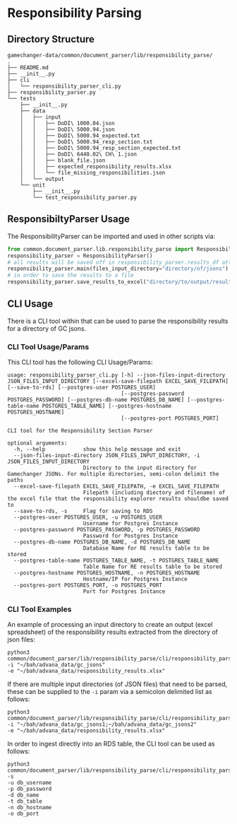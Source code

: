 # Responsibility Parsing

## Directory Structure

```
gamechanger-data/common/document_parser/lib/responsibility_parse/
.
├── README.md
├── __init__.py
├── cli
│   └── responsibility_parser_cli.py
├── responsibility_parser.py
└── tests
    ├── __init__.py
    ├── data
    │   ├── input
    │   │   ├── DoDI\ 1000.04.json
    │   │   ├── DoDI\ 5000.94.json
    │   │   ├── DoDI\ 5000.94_expected.txt
    │   │   ├── DoDI\ 5000.94_resp_section.txt
    │   │   ├── DoDI\ 5000.94_resp_section_expected.txt
    │   │   ├── DoDI\ 6440.02\ CH\ 1.json
    │   │   ├── blank_file.json
    │   │   ├── expected_responsibility_results.xlsx
    │   │   └── file_missing_responsibilities.json
    │   └── output
    └── unit
        ├── __init__.py
        └── test_responsibility_parser.py
```

## ResponsibiltyParser Usage
The ResponsibilityParser can be imported and used in other scripts via:
```python
from common.document_parser.lib.responsibility_parse import ResponsibilityParser
responsibility_parser = ResponsibilityParser()
# all results will be saved off in responsibility_parser.results_df attribute
responsibility_parser.main(files_input_directory="directory/of/jsons")
# in order to save the results to a file
responsibility_parser.save_results_to_excel("directory/to/output/results.xlsx")
```

## CLI Usage
There is a CLI tool within that can be used to parse the responsibility results for a directory of GC jsons. 

### CLI Tool Usage/Params 
This CLI tool has the following CLI Usage/Params:
```
usage: responsibility_parser_cli.py [-h] --json-files-input-directory JSON_FILES_INPUT_DIRECTORY [--excel-save-filepath EXCEL_SAVE_FILEPATH] [--save-to-rds] [--postgres-user POSTGRES_USER]
                                    [--postgres-password POSTGRES_PASSWORD] [--postgres-db-name POSTGRES_DB_NAME] [--postgres-table-name POSTGRES_TABLE_NAME] [--postgres-hostname POSTGRES_HOSTNAME]
                                    [--postgres-port POSTGRES_PORT]

CLI tool for the Responsibility Section Parser

optional arguments:
  -h, --help            show this help message and exit
  --json-files-input-directory JSON_FILES_INPUT_DIRECTORY, -i JSON_FILES_INPUT_DIRECTORY
                        Directory to the input directory for Gamechanger JSONs. For multiple directories, semi-colon delimit the paths
  --excel-save-filepath EXCEL_SAVE_FILEPATH, -e EXCEL_SAVE_FILEPATH
                        Filepath (including diectory and filename) of the excel file that the responsibility explorer results shouldbe saved to
  --save-to-rds, -s     Flag for saving to RDS
  --postgres-user POSTGRES_USER, -u POSTGRES_USER
                        Username for Postgres Instance
  --postgres-password POSTGRES_PASSWORD, -p POSTGRES_PASSWORD
                        Password for Postgres Instance
  --postgres-db-name POSTGRES_DB_NAME, -d POSTGRES_DB_NAME
                        Database Name for RE results table to be stored
  --postgres-table-name POSTGRES_TABLE_NAME, -t POSTGRES_TABLE_NAME
                        Table Name for RE results table to be stored
  --postgres-hostname POSTGRES_HOSTNAME, -n POSTGRES_HOSTNAME
                        Hostname/IP for Postgres Instance
  --postgres-port POSTGRES_PORT, -o POSTGRES_PORT
                        Port for Postgres Instance

```

### CLI Tool Examples
An example of processing an input directory to create an output (excel spreadsheet) of the responsibility results
extracted from the directory of json files:
```commandline
python3 common/document_parser/lib/responsibility_parse/cli/responsibility_parser_cli.py 
-i "~/bah/advana_data/gc_jsons" 
-e "~/bah/advana_data/responsibility_results.xlsx"
```
If there are multiple input directories (of JSON files) that need to be parsed, these can be supplied to the `-i` param 
via a semicolon delimited list as follows:
```commandline
python3 common/document_parser/lib/responsibility_parse/cli/responsibility_parser_cli.py 
-i "~/bah/advana_data/gc_jsons1;~/bah/advana_data/gc_jsons2" 
-e "~/bah/advana_data/responsibility_results.xlsx"
```
In order to ingest directly into an RDS table, the CLI tool can be used as follows:
```commandline
python3 common/document_parser/lib/responsibility_parse/cli/responsibility_parser_cli.py 
-s 
-u db_username 
-p db_password 
-d db_name 
-t db_table 
-n db_hostname
-o db_port
```